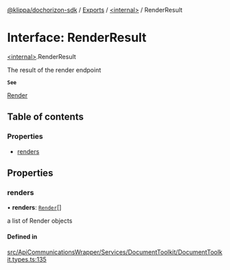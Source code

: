 [@klippa/dochorizon-sdk](../README.md) / [Exports](../modules.md) / [\<internal\>](../modules/internal_.md) / RenderResult

# Interface: RenderResult

[\<internal\>](../modules/internal_.md).RenderResult

The result of the render endpoint

**`See`**

[Render](internal_.Render.md)

## Table of contents

### Properties

- [renders](internal_.RenderResult.md#renders)

## Properties

### renders

• **renders**: [`Render`](internal_.Render.md)[]

a list of Render objects

#### Defined in

[src/ApiCommunicationsWrapper/Services/DocumentToolkit/DocumentToolkit.types.ts:135](https://github.com/klippa-app/js-dochorizon-sdk/blob/205a2fd/src/ApiCommunicationsWrapper/Services/DocumentToolkit/DocumentToolkit.types.ts#L135)
